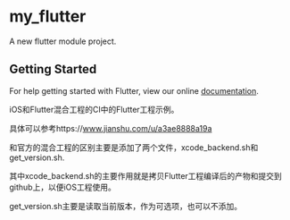 # my_flutter

A new flutter module project.

## Getting Started

For help getting started with Flutter, view our online
[documentation](https://flutter.dev/).


iOS和Flutter混合工程的CI中的Flutter工程示例。

具体可以参考https://www.jianshu.com/u/a3ae8888a19a

和官方的混合工程的区别主要是添加了两个文件，xcode_backend.sh和get_version.sh.

其中xcode_backend.sh的主要作用就是拷贝Flutter工程编译后的产物和提交到github上，以便iOS工程使用。

get_version.sh主要是读取当前版本，作为可选项，也可以不添加。
